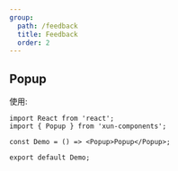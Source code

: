 ```yaml
---
group:
  path: /feedback
  title: Feedback
  order: 2
---
```


## Popup

使用:

```tsx
import React from 'react';
import { Popup } from 'xun-components';

const Demo = () => <Popup>Popup</Popup>;

export default Demo;
```
